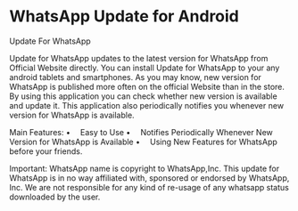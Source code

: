 # WhatsApp Update for Android
Update For WhatsApp

Update for WhatsApp updates to the latest version for WhatsApp from Official Website directly. You can install Update for WhatsApp to your any android tablets and smartphones.
As you may know, new version for WhatsApp is published more often on the official Website than in the store. By using this application you can check whether new version is available and update it. This application also periodically notifies you whenever new version for WhatsApp is available.

Main Features: 
&#8226;&#8195;  Easy to Use
&#8226;&#8195;  Notifies Periodically Whenever New Version for WhatsApp is Available
&#8226;&#8195;  Using New Features for WhatsApp before your friends.


Important:
WhatsApp name is copyright to WhatsApp,Inc. This update for WhatsApp is in no way affiliated with, sponsored or endorsed by WhatsApp, Inc. We are not responsible for any kind of re-usage of any whatsapp status downloaded by the user.
